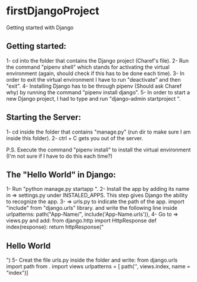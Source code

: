 # firstDjangoProject
Getting started with Django

## Getting started:
1- cd into the folder that contains the Django project (Charef's file).
2- Run the command "pipenv shell" which stands for activating the virtual environment (again, should check if this has to be done each time).
3- In order to exit the virtual environment I have to run "deactivate" and then "exit".
4- Installing Django has to be through pipenv (Should ask Charef why) by running the command "pipenv install django".
5- In order to start a new Django project, I had to type and run "django-admin startproject <Project Name>".

## Starting the Server:
1- cd inside the folder that contains "manage.py" (run dir to make sure I am inside this folder).
2- ctrl + C gets you out of the server.

P.S. Execute the command "pipenv install" to install the virtual environment (I'm not sure if I have to do this each time?)

## The "Hello World" in Django:
1- Run "python manage.py startapp <App Name>".
2- Install the app by adding its name in <Project Name> => settings.py under INSTALED_APPS. This step gives Django the ability to recognize the app.
3- <Project Name> => urls.py to indicate the path of the app. import "include" from "django.urls" library. and write the following line inside urlpatterns:
  path("App-Name/", include('App-Name.urls')),
4- Go to <App Name> => views.py and add:
  from django.http import HttpResponse
  def index(response):
      return httpResponse("<h2>Hello World</h2>")
5- Creat the file urls.py inside the folder <App Name> and write:
  from django.urls import path
  from . import views 
  urlpatterns = [ path('', views.index, name = "index")]

